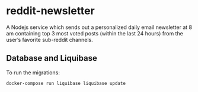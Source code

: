 # reddit-newsletter
A Nodejs service which sends out a personalized daily email newsletter at 8 am containing top 3 most voted posts (within the last 24 hours) from the user’s favorite sub-reddit channels.


## Database and Liquibase
To run the migrations:

```
docker-compose run liquibase liquibase update
```

